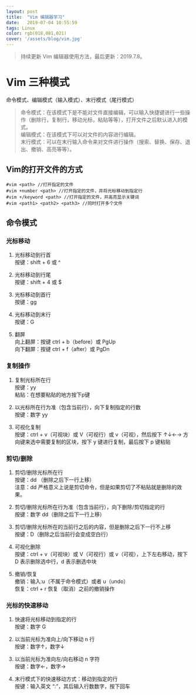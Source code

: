 ```yaml
---
layout: post
title:  "Vim 编辑器学习"
date:   2019-07-04 10:55:59
tags: Linux
color: rgb(018,081,021)
cover: '/assets/blog/vim.jpg'
---
```


> 持续更新 Vim 编辑器使用方法，最后更新：2019.7.8。

# Vim 三种模式
命令模式、编辑模式（输入模式）、末行模式（尾行模式）  
> 命令模式：在该模式下是不能对文件直接编辑，可以输入快捷键进行一些操作（删除行，复制行，移动光标，粘贴等等），打开文件之后默认进入的模式。  
> 编辑模式：在该模式下可以对文件的内容进行编辑。  
> 末行模式：可以在末行输入命令来对文件进行操作（搜索、替换、保存、退出、撤销、高亮等等）。  

## Vim的打开文件的方式
```
#vim <path> //打开指定的文件
#vim +number <path> //打开指定的文件，并将光标移动到指定行
#vim +/keyword <path> //打开指定的文件，并高亮显示关键词
#vim <path1> <path2> <path3> //同时打开多个文件
```

## 命令模式
### 光标移动
1. 光标移动到行首  
按键：shift + 6 或 ^  

2. 光标移动到行尾  
按键：shift + 4 或 $  

3. 光标移动到首行  
按键：gg  

4. 光标移动到末行  
按键：G  

5. 翻屏  
向上翻屏：按键 ctrl + b（before）或 PgUp  
向下翻屏：按键 ctrl + f（after）或 PgDn  

### 复制操作
1. 复制光标所在行  
按键：yy  
粘贴：在想要粘贴的地方按下p键  

2. 以光标所在行为准（包含当前行），向下复制指定的行数  
按键：数字 yy  

3. 可视化复制  
按键：ctrl + v（可视块）或 V（可视行）或 v（可视），然后按下 ↑↓←→ 方向键来选中需要复制的区块，按下 y 键进行复制，最后按下 p 键粘贴  

### 剪切/删除
1. 剪切/删除光标所在行  
按键：dd （删除之后下一行上移）  
注意：dd 严格意义上说是剪切命令，但是如果剪切了不粘贴就是删除的效果。  

2. 剪切/删除光标所在行为准（包含当前行），向下删除/剪切指定的行    
按键：数字 dd（删除之后下一行上移）  

3. 剪切/删除光标所在的当前行之后的内容，但是删除之后下一行不上移  
按键：D（删除之后当前行会变成空白行）  

4. 可视化删除  
按键：ctrl + v（可视块）或 V（可视行）或 v（可视），上下左右移动，按下 D 表示删除选中行，d 表示删选中块  

5. 撤销/恢复  
撤销：输入:u（不属于命令模式）或者 u（undo）  
恢复：ctrl + r 恢复（取消）之前的撤销操作  

### 光标的快速移动
1.  快速将光标移动到指定的行  
按键：数字 G      

2. 以当前光标为准向上/向下移动 n 行  
按键：数字↑，数字↓  

3. 以当前光标为准向左/向右移动 n 字符  
按键：数字←，数字→  

4. 末行模式下的快速移动方式：移动到指定的行  
按键：输入英文 “:”，其后输入行数数字，按下回车  
